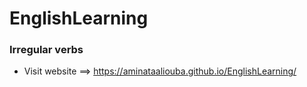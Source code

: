 # EnglishLearning
### Irregular verbs
* Visit website ==> https://aminataaliouba.github.io/EnglishLearning/
